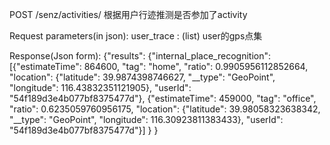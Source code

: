 POST  /senz/activities/    根据用户行迹推测是否参加了activity

Request parameters(in json):
user_trace : (list) user的gps点集

Response(Json form):
{"results":
    {"internal_place_recognition":
        [{"estimateTime": 864600, "tag": "home", "ratio": 0.9905956112852664,
          "location": {"latitude": 39.9874398746627, "__type": "GeoPoint", "longitude": 116.43832351121905},
          "userId": "54f189d3e4b077bf8375477d"},
        {"estimateTime": 459000, "tag": "office", "ratio": 0.6235059760956175,
          "location": {"latitude": 39.98058323638342, "__type": "GeoPoint", "longitude": 116.30923811383433},
          "userId": "54f189d3e4b077bf8375477d"}]
     }
}
